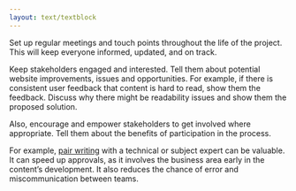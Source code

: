 ```yaml
---
layout: text/textblock
---
```


Set up regular meetings and touch points throughout the life of the project. This will keep everyone informed, updated, and on track.

Keep stakeholders engaged and interested. Tell them about potential website improvements, issues and opportunities. For example, if there is consistent user feedback that content is hard to read, show them the feedback. Discuss why there might be readability issues and show them the proposed solution.

Also, encourage and empower stakeholders to get involved where appropriate. Tell them about the benefits of participation in the process.

For example, [pair writing](/creating-user-centred-content/content-design/pair-writing/) with a technical or subject expert can be valuable. It can speed up approvals, as it involves the business area early in the content’s development. It also reduces the chance of error and miscommunication between teams. 

